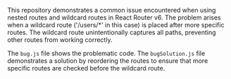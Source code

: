 This repository demonstrates a common issue encountered when using nested routes and wildcard routes in React Router v6.  The problem arises when a wildcard route ('/users/*' in this case) is placed after more specific routes. The wildcard route unintentionally captures all paths, preventing other routes from working correctly.

The `bug.js` file shows the problematic code. The `bugSolution.js` file demonstrates a solution by reordering the routes to ensure that more specific routes are checked before the wildcard route.